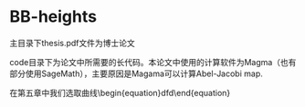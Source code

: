 # BB-heights

主目录下thesis.pdf文件为博士论文

code目录下为论文中所需要的长代码。本论文中使用的计算软件为Magma（也有部分使用SageMath），主要原因是Magama可以计算Abel-Jacobi map.

在第五章中我们选取曲线\begin{equation}dfd\end{equation}


